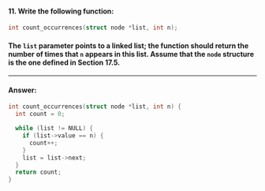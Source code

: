 #### 11. Write the following function:

```c
int count_occurrences(struct node *list, int n);
```

#### The `list` parameter points to a linked list; the function should return the number of times that `n` appears in this list. Assume that the `node` structure is the one defined in Section 17.5.

---

#### Answer:

```c
int count_occurrences(struct node *list, int n) {
  int count = 0;

  while (list != NULL) {
    if (list->value == n) {
      count++;
    }
    list = list->next;
  }
  return count;
}
```
